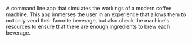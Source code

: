 A command line app that simulates the workings of a modern coffee machine. 
This app immerses the user in an experience that allows them to not only vend their favorite beverage, but also check the machine's resources to ensure that there are enough ingredients to brew each beverage.